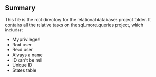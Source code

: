 ## Summary

This file is the root directory for the relational databases project folder. It contains all the relative tasks on the sql_more_queries project, which includes:

* My privileges!
* Root user
* Read user
* Always a name
* ID can't be null
* Unique ID
* States table
